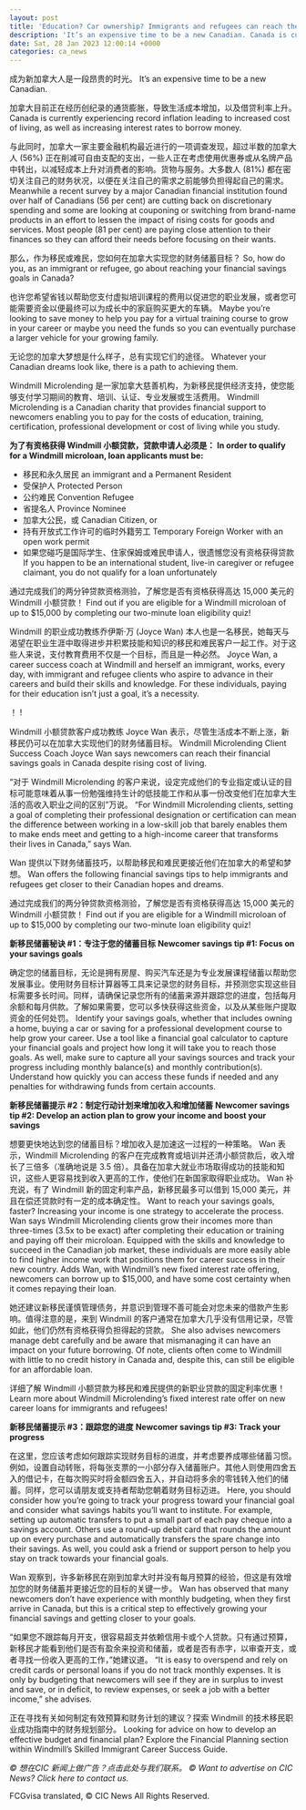 ```yaml
---
layout: post
title: 'Education? Car ownership? Immigrants and refugees can reach their financial savings goals in Canada. Here are three tips to make it happen.'
description: 'It’s an expensive time to be a new Canadian. Canada is currently experiencing record inflation leading to increased cost of living, as well as increasing interest rates to borrow money. Meanwhile a recent survey by a major Canadian financial institution found over half of Canadians (56 per cent) are cutting back on discretionary spending and some are […]'
date: Sat, 28 Jan 2023 12:00:14 +0000
categories: ca_news
---
```

	
成为新加拿大人是一段昂贵的时光。	It’s an expensive time to be a new Canadian.
	
加拿大目前正在经历创纪录的通货膨胀，导致生活成本增加，以及借贷利率上升。	Canada is currently experiencing record inflation leading to increased cost of living, as well as increasing interest rates to borrow money.
	
与此同时，加拿大一家主要金融机构最近进行的一项调查发现，超过半数的加拿大人 (56%) 正在削减可自由支配的支出，一些人正在考虑使用优惠券或从名牌产品中转出，以减轻成本上升对消费者的影响。货物与服务。大多数人 (81%) 都在密切关注自己的财务状况，以便在关注自己的需求之前能够负担得起自己的需求。	Meanwhile a recent survey by a major Canadian financial institution found over half of Canadians (56 per cent) are cutting back on discretionary spending and some are looking at couponing or switching from brand-name products in an effort to lessen the impact of rising costs for goods and services. Most people (81 per cent) are paying close attention to their finances so they can afford their needs before focusing on their wants.
	
那么，作为移民或难民，您如何在加拿大实现您的财务储蓄目标？	So, how do you, as an immigrant or refugee, go about reaching your financial savings goals in Canada?
	
也许您希望省钱以帮助您支付虚拟培训课程的费用以促进您的职业发展，或者您可能需要资金以便最终可以为成长中的家庭购买更大的车辆。	Maybe you’re looking to save money to help you pay for a virtual training course to grow in your career or maybe you need the funds so you can eventually purchase a larger vehicle for your growing family.
	
无论您的加拿大梦想是什么样子，总有实现它们的途径。	Whatever your Canadian dreams look like, there is a path to achieving them.
	
Windmill Microlending 是一家加拿大慈善机构，为新移民提供经济支持，使您能够支付学习期间的教育、培训、认证、专业发展或生活费用。	Windmill Microlending is a Canadian charity that provides financial support to newcomers enabling you to pay for the costs of education, training, certification, professional development or cost of living while you study.
	
**为了有资格获得 Windmill 小额贷款，贷款申请人必须是：**	**In order to qualify for a Windmill microloan, loan applicants must be:**
	
* 移民和永久居民	  an immigrant and a Permanent Resident
* 受保护人	  Protected Person
* 公约难民	  Convention Refugee
* 省提名人	  Province Nominee
* 加拿大公民，或	  Canadian Citizen, or
* 持有开放式工作许可的临时外籍劳工	  Temporary Foreign Worker with an open work permit
* 如果您碰巧是国际学生、住家保姆或难民申请人，很遗憾您没有资格获得贷款	  If you happen to be an international student, live-in caregiver or refugee claimant, you do not qualify for a loan unfortunately
	
通过完成我们的两分钟贷款资格测验，了解您是否有资格获得高达 15,000 美元的 Windmill 小额贷款！	Find out if you are eligible for a Windmill microloan of up to $15,000 by completing our two-minute loan eligibility quiz!
	
Windmill 的职业成功教练乔伊斯·万 (Joyce Wan) 本人也是一名移民，她每天与渴望在职业生涯中取得进步并积累技能和知识的移民和难民客户一起工作。对于这些人来说，支付教育费用不仅是一个目标，而且是一种必然。	Joyce Wan, a career success coach at Windmill and herself an immigrant, works, every day, with immigrant and refugee clients who aspire to advance in their careers and build their skills and knowledge. For these individuals, paying for their education isn’t just a goal, it’s a necessity.
	
！	 ! 
	
Windmill 小额贷款客户成功教练 Joyce Wan 表示，尽管生活成本不断上涨，新移民仍可以在加拿大实现他们的财务储蓄目标。	Windmill Microlending Client Success Coach Joyce Wan says newcomers can reach their financial savings goals in Canada despite rising cost of living.
	
“对于 Windmill Microlending 的客户来说，设定完成他们的专业指定或认证的目标可能意味着从事一份勉强维持生计的低技能工作和从事一份改变他们在加拿大生活的高收入职业之间的区别”万说。	“For Windmill Microlending clients, setting a goal of completing their professional designation or certification can mean the difference between working in a low-skill job that barely enables them to make ends meet and getting to a high-income career that transforms their lives in Canada,” says Wan.
	
Wan 提供以下财务储蓄技巧，以帮助移民和难民更接近他们在加拿大的希望和梦想。	Wan offers the following financial savings tips to help immigrants and refugees get closer to their Canadian hopes and dreams.
	
通过完成我们的两分钟贷款资格测验，了解您是否有资格获得高达 15,000 美元的 Windmill 小额贷款！	Find out if you are eligible for a Windmill microloan of up to $15,000 by completing our two-minute loan eligibility quiz!
	
**新移民储蓄秘诀 #1：专注于您的储蓄目标**	**Newcomer savings tip #1: Focus on your savings goals**
	
确定您的储蓄目标，无论是拥有房屋、购买汽车还是为专业发展课程储蓄以帮助您发展事业。使用财务目标计算器等工具来记录您的财务目标，并预测您实现这些目标需要多长时间。同样，请确保记录您所有的储蓄来源并跟踪您的进度，包括每月余额和每月供款。了解如果需要，您可以多快获得这些资金，以及从某些账户提取资金的任何处罚。	Identify your savings goals, whether that includes owning a home, buying a car or saving for a professional development course to help grow your career. Use a tool like a financial goal calculator to capture your financial goals and project how long it will take you to reach those goals. As well, make sure to capture all your savings sources and track your progress including monthly balance(s) and monthly contribution(s). Understand how quickly you can access these funds if needed and any penalties for withdrawing funds from certain accounts.
	
**新移民储蓄提示 #2：制定行动计划来增加收入和增加储蓄**	**Newcomer savings tip #2: Develop an action plan to grow your income and boost your savings**
	
想要更快地达到您的储蓄目标？增加收入是加速这一过程的一种策略。 Wan 表示，Windmill Microlending 的客户在完成教育或培训并还清小额贷款后，收入增长了三倍多（准确地说是 3.5 倍）。具备在加拿大就业市场取得成功的技能和知识，这些人更容易找到收入更高的工作，使他们在新国家取得职业成功。 Wan 补充说，有了 Windmill 新的固定利率产品，新移民最多可以借到 15,000 美元，并且在偿还贷款时有一定的成本确定性。	Want to reach your savings goals, faster? Increasing your income is one strategy to accelerate the process. Wan says Windmill Microlending clients grow their incomes more than three-times (3.5x to be exact) after completing their education or training and paying off their microloan. Equipped with the skills and knowledge to succeed in the Canadian job market, these individuals are more easily able to find higher income work that positions them for career success in their new country. Adds Wan, with Windmill’s new fixed interest rate offering, newcomers can borrow up to $15,000, and have some cost certainty when it comes repaying their loan.
	
她还建议新移民谨慎管理债务，并意识到管理不善可能会对您未来的借款产生影响。值得注意的是，来到 Windmill 的客户通常在加拿大几乎没有信用记录，尽管如此，他们仍然有资格获得负担得起的贷款。	She also advises newcomers manage debt carefully and be aware that mismanaging it can have an impact on your future borrowing. Of note, clients often come to Windmill with little to no credit history in Canada and, despite this, can still be eligible for an affordable loan.
	
详细了解 Windmill 小额贷款为移民和难民提供的新职业贷款的固定利率优惠！	Learn more about Windmill Microlending’s fixed interest rate offer on new career loans for immigrants and refugees!
	
**新移民储蓄提示 #3：跟踪您的进度**	**Newcomer savings tip #3: Track your progress**
	
在这里，您应该考虑如何跟踪实现财务目标的进度，并考虑要养成哪些储蓄习惯。例如，设置自动转账，将每张支票的一小部分存入储蓄账户。其他人则使用四舍五入的借记卡，在每次购买时将金额四舍五入，并自动将多余的零钱转入他们的储蓄。同样，您可以请朋友或支持者帮助您朝着财务目标迈进。	Here, you should consider how you’re going to track your progress toward your financial goal and consider what savings habits you’ll want to institute. For example, setting up automatic transfers to put a small part of each pay cheque into a savings account. Others use a round-up debit card that rounds the amount up on every purchase and automatically transfers the spare change into their savings. As well, you could ask a friend or support person to help you stay on track towards your financial goals.
	
Wan 观察到，许多新移民在刚到加拿大时并没有每月预算的经验，但这是有效增加您的财务储蓄并更接近您的目标的关键一步。	Wan has observed that many newcomers don’t have experience with monthly budgeting, when they first arrive in Canada, but this is a critical step to effectively growing your financial savings and getting closer to your goals.
	
“如果您不跟踪每月开支，很容易超支并依赖信用卡或个人贷款。只有通过预算，新移民才能看到他们是否有盈余来投资和储蓄，或者是否有赤字，以审查开支，或者寻找一份收入更高的工作，”她建议道。	“It is easy to overspend and rely on credit cards or personal loans if you do not track monthly expenses. It is only by budgeting that newcomers will see if they are in surplus to invest and save, or in deficit, to review expenses, or seek a job with a better income,” she advises.
	
正在寻找有关如何制定有效预算和财务计划的建议？探索 Windmill 的技术移民职业成功指南中的财务规划部分。	Looking for advice on how to develop an effective budget and financial plan? Explore the Financial Planning section within Windmill’s Skilled Immigrant Career Success Guide.
	
_© 想在CIC 新闻上做广告？点击此处与我们联系。_	_© Want to advertise on CIC News? Click here to contact us._
	

FCGvisa translated, © CIC News All Rights Reserved.

